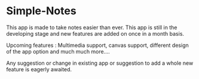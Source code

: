 # Simple-Notes

This app is made to take notes easier than ever. This app is still in the developing stage and new features are added on once in a month basis.

Upcoming features : Multimedia support, canvas support, different design of the app option and much much more....


Any suggestion or change in existing app or suggestion to add a whole new feature is eagerly awaited.
